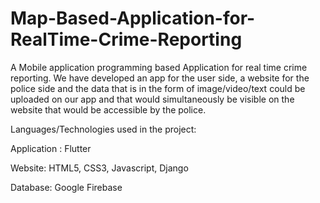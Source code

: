 # Map-Based-Application-for-RealTime-Crime-Reporting

A Mobile application programming based Application for real time crime reporting. We have developed an app for the user side, a website for the police side and the data that is in the form of image/video/text could be uploaded on our app and that would simultaneously be visible on the website that would be accessible by the police.

Languages/Technologies used in the project: 

Application : Flutter

Website: HTML5, CSS3, Javascript, Django

Database: Google Firebase


